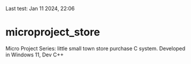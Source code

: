 Last test: Jan 11 2024, 22:06

# microproject_store
Micro Project Series: little small town store purchase C system. Developed in Windows 11, Dev C++
